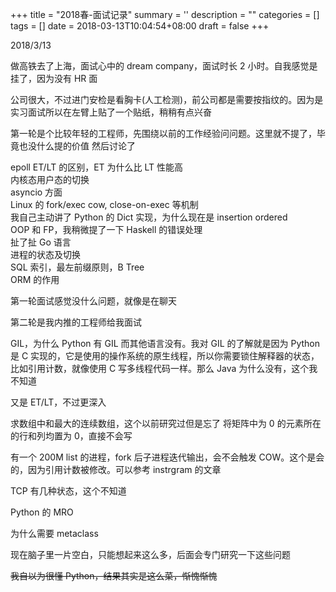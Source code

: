 
+++
title = "2018春-面试记录"
summary = ''
description = ""
categories = []
tags = []
date = 2018-03-13T10:04:54+08:00
draft = false
+++

2018/3/13

做高铁去了上海，面试心中的 dream company，面试时长 2 小时。自我感觉是挂了，因为没有 HR 面

公司很大，不过进门安检是看胸卡(人工检测)，前公司都是需要按指纹的。因为是实习面试所以在左臂上贴了一个贴纸，稍稍有点兴奋

第一轮是个比较年轻的工程师，先围绕以前的工作经验问问题。这里就不提了，毕竟也没什么提的价值
然后讨论了

epoll ET/LT 的区别，ET 为什么比 LT 性能高  
内核态用户态的切换  
asyncio 方面  
Linux 的 fork/exec cow, close-on-exec 等机制  
我自己主动讲了 Python 的 Dict 实现，为什么现在是 insertion ordered  
OOP 和 FP，我稍微提了一下 Haskell 的错误处理  
扯了扯 Go 语言  
进程的状态及切换  
SQL 索引，最左前缀原则，B Tree  
ORM 的作用

第一轮面试感觉没什么问题，就像是在聊天

第二轮是我内推的工程师给我面试

GIL，为什么 Python 有 GIL 而其他语言没有。我对 GIL 的了解就是因为 Python 是 C 实现的，它是使用的操作系统的原生线程，所以你需要锁住解释器的状态，比如引用计数，就像使用 C 写多线程代码一样。那么 Java 为什么没有，这个我不知道

又是 ET/LT，不过更深入

求数组中和最大的连续数组，这个以前研究过但是忘了
将矩阵中为 0 的元素所在的行和列均置为 0，直接不会写

有一个 200M list 的进程，fork 后子进程迭代输出，会不会触发 COW。这个是会的，因为引用计数被修改。可以参考 instrgram 的文章

TCP 有几种状态，这个不知道

Python 的 MRO

为什么需要 metaclass

现在脑子里一片空白，只能想起来这么多，后面会专门研究一下这些问题

~~我自以为很懂 Python，结果其实是这么菜，惭愧惭愧~~

    